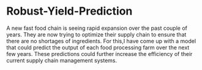 # Robust-Yield-Prediction
A new fast food chain is seeing rapid expansion over the past couple of years. They are now trying to optimize their supply chain to ensure that there are no shortages of ingredients. For this,I have come up with a model that could predict the output of each food processing farm over the next few years. These predictions could further increase the efficiency of their current supply chain management systems.
